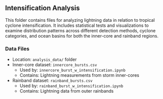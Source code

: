 ## Intensification Analysis
This folder contains files for analyzing lightning data in relation to tropical cyclone intensification. It includes statistical tests and visualizations to examine distribution patterns across different detection methods, cyclone categories, and ocean basins for both the inner-core and rainband regions.

### Data Files
- Location: `analysis_data/` folder
- Inner-core dataset: `innercore_bursts.csv`
  - Used by: `innercore_burst_w_intensification.ipynb`
  - Contains: Lightning measurements from storm inner-cores
- Rainband dataset: `rainband_bursts.csv` 
  - Used by: `rainband_burst_w_intensification.ipynb`
  - Contains: Lightning data from outer rainbands
